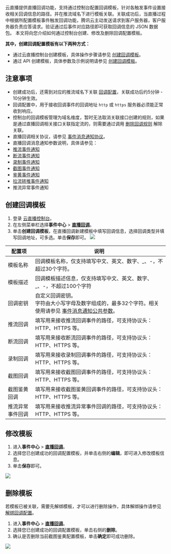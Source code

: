 云直播提供直播回调功能，支持通过控制台配置回调模板，针对各触发事件设置接收相关回调信息的路径。并在推流域名下进行模板关联。关联成功后，当直播过程中根据所配置模板事件触发回调功能，腾讯云主动发送请求到客户服务器，客户服务器负责应答请求。验证通过后事件对应路径即可获取回调信息的 JSON 数据包。
本文将向您介绍如何通过控制台创建、修改及删除回调配置模板。 

**其中，创建回调配置模板有以下两种方式：**
- 通过云直播控制台创建模板，具体操作步骤请参见 [创建回调模板](#Callback)。
- 通过 API 创建模板，具体参数及示例说明请参见 [创建回调模板](https://cloud.tencent.com/document/api/267/32637)。


## 注意事项

- 创建成功后，还需到对应的推流域名下关联 [回调配置](https://cloud.tencent.com/document/product/267/35254)，关联成功后约5分钟 - 10分钟生效。
- 回调配置中，用于接收回调事件的回调地址 `http` 或 `https` 服务器必须能正常收到响应。
- 控制台的回调模板管理为域名维度，暂时无法取消关联接口创建的规则，如果是通过直播回调相关接口关联指定流的，则需要通过调用 [删除回调规则](https://cloud.tencent.com/document/product/267/32636) 解除关联。
- 直播回调相关协议，请参见 [事件消息通知协议](https://cloud.tencent.com/document/product/267/32744#protocol)。
- 直播回调消息通知参数说明，具体请参见：
 - [推流事件通知](https://cloud.tencent.com/document/product/267/47025)
 - [断流事件通知](https://cloud.tencent.com/document/product/267/47025)
 - [录制事件通知](https://cloud.tencent.com/document/product/267/47026)
 - [截图事件通知](https://cloud.tencent.com/document/product/267/47028)
 - [鉴黄事件通知](https://cloud.tencent.com/document/product/267/47029)
 - [拉流转推事件通知](https://cloud.tencent.com/document/product/267/56208)
 - 推流异常事件通知



## 创建回调模板[](id:Callback)
1. 登录 [云直播控制台](https://console.cloud.tencent.com/live)。
2. 在左侧菜单栏选择**事件中心** > [**直播回调**](https://console.cloud.tencent.com/live/config/callback)。
3. 单击**创建回调模板**，在直播回调新建模板中填写回调信息，选择回调类型并填写回调地址，可多选。单击**保存**即可。
![](https://qcloudimg.tencent-cloud.cn/raw/1b254e25c11b202554c3b96310db49e2.png)
<table>
<thead><tr><th width="17%">配置项</th><th>说明</th></tr></thead><tbody><tr>
<td>模板名称</td>
<td>回调模板名称，仅支持填写中文、英文、数字、_、-，不超过30个字符。</td>
</tr><tr>
<td>模板描述</td>
<td>回调模板描述信息，仅支持填写中文、英文、数字、_、-，不超过100个字符</td>
</tr><tr>
<td>回调密钥</td>
<td>自定义回调密钥。<br>字符由大小写字母及数字组成的，最多32个字符。相关使用请参见 <a href="https://cloud.tencent.com/document/product/267/47025#.E5.9B.9E.E8.B0.83.E5.85.AC.E5.85.B1.E5.8F.82.E6.95.B0">事件消息通知公共参数</a>。</td>
</tr><tr>
<td>推流回调</td>
<td>填写用来接收推流回调事件的路径，可支持协议头：HTTP、HTTPS 等。</td>
</tr><tr>
<td>断流回调</td>
<td>填写用来接收断流回调事件的路径，可支持协议头：HTTP、HTTPS 等。</td>
</tr><tr>
<td>录制回调</td>
<td>填写用来接收录制回调事件的路径，可支持协议头：HTTP、HTTPS 等。</td>
</tr><tr>
<td>截图回调</td>
<td>填写用来接收截图回调事件的路径，可支持协议头：HTTP、HTTPS 等。</td>
</tr><tr>
<td>截图鉴黄回调</td>
<td>填写用来接收截图鉴黄回调事件的路径，可支持协议头：HTTP、HTTPS 等。</td>
</tr><tr>
<td>推流异常事件回调</td>
<td>填写用来接收推流异常事件回调的路径，可支持协议头：HTTP、HTTPS 等。</td>
</tr>
</tbody></table>




## 修改模板[](id:change)

1. 进入**事件中心** > [**直播回调**](https://console.cloud.tencent.com/live/config/callback)。
2. 选择您已创建成功的回调配置模板，并单击右侧的**编辑**，即可进入修改模板信息。
3. 单击**保存**即可。

![](https://qcloudimg.tencent-cloud.cn/raw/c97ac2ca790652e38f25c638672eb336.png)


## 删除模板[](id:delete)

若模板已被关联，需要先解绑模板，才可以进行删除操作，具体解绑操作请参见 [解绑回调配置](https://cloud.tencent.com/document/product/267/35254#untie)。

1. 进入**事件中心** > [**直播回调**](https://console.cloud.tencent.com/live/config/callback)。
2. 选择您已创建成功的回调配置模板，单击右侧的**删除**。
3. 确认是否删除当前截图鉴黄配置模板，单击**确定**即可成功删除。

![](https://main.qcloudimg.com/raw/97a9e4068af955fbcbcbb2c90c434f01.png)
